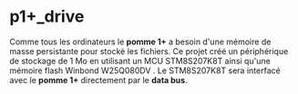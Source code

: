 # p1+_drive 

Comme tous les ordinateurs le **pomme 1+** a besoin d'une mémoire de masse persistante pour stocké les fichiers. Ce projet créé un périphérique de stockage de 1 Mo en utilisant un MCU STM8S207K8T ainsi qu'une mémoire flash Winbond W25Q080DV . Le STM8S207K8T sera interfacé avec le **pomme 1+** directement par le **data bus**. 

